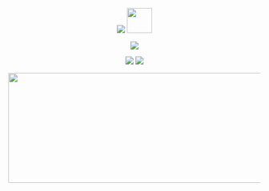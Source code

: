 <p align="center">
  <img src="https://www.codewars.com/users/MiguelCock/badges/large"/>
  <img height="50" alt="" src="https://komarev.com/ghpvc/?username=MiguelCock&style=flat&color=red"/>
</p>

<p align="center">
  <a href="https://skillicons.dev">
    <img src="https://skillicons.dev/icons?i=git,github,docker,c,neovim,linux,go,js,ts,html,css,scala,htmx,nodejs,bun,zig,cpp,cs,unity,godot,mysql,arduino,bash,raspberrypi,aws,gcp,django,figma,matlab,mint,notion,obsidian,py,replit,java,linkedin" />
  </a>
</p>

<p align="center">
  <img src="https://github-readme-stats.vercel.app/api/top-langs/?username=MiguelCock&layout=donut&theme=onedark"/>
  <img src="https://github-readme-stats.vercel.app/api?username=MiguelCock&show_icons=true&theme=onedark"/>
</p>

<p align="center">
  <img width="800" height="220" src="https://streak-stats.demolab.com?user=MiguelCock&theme=onedark&hide_border=true&border_radius=5&card_width=800">
</p>

<!--
<p align="center">
  <a href="https://skillicons.dev">
    <img src="https://skillicons.dev/icons?i=linkedin" />
  </a>
</p>
-->
